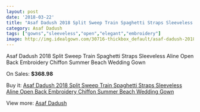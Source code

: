 ```yaml
---
layout: post
date: '2018-03-22'
title: "Asaf Dadush 2018 Split Sweep Train Spaghetti Straps Sleeveless Aline Open Back Embroidery Chiffon Summer Beach Wedding Gown"
category: Asaf Dadush
tags: ["gowns","sleeveless","open","elegant","embroidery"]
image: http://img.idealgown.com/30716-thickbox_default/asaf-dadush-2018-split-sweep-train-spaghetti-straps-sleeveless-aline-open-back-embroidery-chiffon-summer-beach-wedding-gown.jpg
---
```

Asaf Dadush 2018 Split Sweep Train Spaghetti Straps Sleeveless Aline Open Back Embroidery Chiffon Summer Beach Wedding Gown

On Sales: **$368.98**
<a href="https://www.idealgown.com/en/asaf-dadush/11331-asaf-dadush-2018-split-sweep-train-spaghetti-straps-sleeveless-aline-open-back-embroidery-chiffon-summer-beach-wedding-gown.html"><amp-img layout="responsive" width="600" height="600" src="//img.idealgown.com/30716-thickbox_default/asaf-dadush-2018-split-sweep-train-spaghetti-straps-sleeveless-aline-open-back-embroidery-chiffon-summer-beach-wedding-gown.jpg" alt="Asaf Dadush 2018 Split Sweep Train Spaghetti Straps Sleeveless Aline Open Back Embroidery Chiffon Summer Beach Wedding Gown 0" /></a>
<a href="https://www.idealgown.com/en/asaf-dadush/11331-asaf-dadush-2018-split-sweep-train-spaghetti-straps-sleeveless-aline-open-back-embroidery-chiffon-summer-beach-wedding-gown.html"><amp-img layout="responsive" width="600" height="600" src="//img.idealgown.com/30722-thickbox_default/asaf-dadush-2018-split-sweep-train-spaghetti-straps-sleeveless-aline-open-back-embroidery-chiffon-summer-beach-wedding-gown.jpg" alt="Asaf Dadush 2018 Split Sweep Train Spaghetti Straps Sleeveless Aline Open Back Embroidery Chiffon Summer Beach Wedding Gown 1" /></a>
<a href="https://www.idealgown.com/en/asaf-dadush/11331-asaf-dadush-2018-split-sweep-train-spaghetti-straps-sleeveless-aline-open-back-embroidery-chiffon-summer-beach-wedding-gown.html"><amp-img layout="responsive" width="600" height="600" src="//img.idealgown.com/30721-thickbox_default/asaf-dadush-2018-split-sweep-train-spaghetti-straps-sleeveless-aline-open-back-embroidery-chiffon-summer-beach-wedding-gown.jpg" alt="Asaf Dadush 2018 Split Sweep Train Spaghetti Straps Sleeveless Aline Open Back Embroidery Chiffon Summer Beach Wedding Gown 2" /></a>
<a href="https://www.idealgown.com/en/asaf-dadush/11331-asaf-dadush-2018-split-sweep-train-spaghetti-straps-sleeveless-aline-open-back-embroidery-chiffon-summer-beach-wedding-gown.html"><amp-img layout="responsive" width="600" height="600" src="//img.idealgown.com/30720-thickbox_default/asaf-dadush-2018-split-sweep-train-spaghetti-straps-sleeveless-aline-open-back-embroidery-chiffon-summer-beach-wedding-gown.jpg" alt="Asaf Dadush 2018 Split Sweep Train Spaghetti Straps Sleeveless Aline Open Back Embroidery Chiffon Summer Beach Wedding Gown 3" /></a>
<a href="https://www.idealgown.com/en/asaf-dadush/11331-asaf-dadush-2018-split-sweep-train-spaghetti-straps-sleeveless-aline-open-back-embroidery-chiffon-summer-beach-wedding-gown.html"><amp-img layout="responsive" width="600" height="600" src="//img.idealgown.com/30719-thickbox_default/asaf-dadush-2018-split-sweep-train-spaghetti-straps-sleeveless-aline-open-back-embroidery-chiffon-summer-beach-wedding-gown.jpg" alt="Asaf Dadush 2018 Split Sweep Train Spaghetti Straps Sleeveless Aline Open Back Embroidery Chiffon Summer Beach Wedding Gown 4" /></a>
<a href="https://www.idealgown.com/en/asaf-dadush/11331-asaf-dadush-2018-split-sweep-train-spaghetti-straps-sleeveless-aline-open-back-embroidery-chiffon-summer-beach-wedding-gown.html"><amp-img layout="responsive" width="600" height="600" src="//img.idealgown.com/30718-thickbox_default/asaf-dadush-2018-split-sweep-train-spaghetti-straps-sleeveless-aline-open-back-embroidery-chiffon-summer-beach-wedding-gown.jpg" alt="Asaf Dadush 2018 Split Sweep Train Spaghetti Straps Sleeveless Aline Open Back Embroidery Chiffon Summer Beach Wedding Gown 5" /></a>
<a href="https://www.idealgown.com/en/asaf-dadush/11331-asaf-dadush-2018-split-sweep-train-spaghetti-straps-sleeveless-aline-open-back-embroidery-chiffon-summer-beach-wedding-gown.html"><amp-img layout="responsive" width="600" height="600" src="//img.idealgown.com/30717-thickbox_default/asaf-dadush-2018-split-sweep-train-spaghetti-straps-sleeveless-aline-open-back-embroidery-chiffon-summer-beach-wedding-gown.jpg" alt="Asaf Dadush 2018 Split Sweep Train Spaghetti Straps Sleeveless Aline Open Back Embroidery Chiffon Summer Beach Wedding Gown 6" /></a>

Buy it: [Asaf Dadush 2018 Split Sweep Train Spaghetti Straps Sleeveless Aline Open Back Embroidery Chiffon Summer Beach Wedding Gown](https://www.idealgown.com/en/asaf-dadush/11331-asaf-dadush-2018-split-sweep-train-spaghetti-straps-sleeveless-aline-open-back-embroidery-chiffon-summer-beach-wedding-gown.html "Asaf Dadush 2018 Split Sweep Train Spaghetti Straps Sleeveless Aline Open Back Embroidery Chiffon Summer Beach Wedding Gown")

View more: [Asaf Dadush](https://www.idealgown.com/en/191-asaf-dadush "Asaf Dadush")